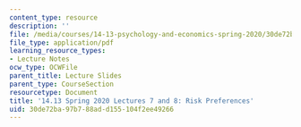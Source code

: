 ```yaml
---
content_type: resource
description: ''
file: /media/courses/14-13-psychology-and-economics-spring-2020/30de72ba97b788add155104f2ee49266_MIT14_13S20_lec7_8.pdf
file_type: application/pdf
learning_resource_types:
- Lecture Notes
ocw_type: OCWFile
parent_title: Lecture Slides
parent_type: CourseSection
resourcetype: Document
title: '14.13 Spring 2020 Lectures 7 and 8: Risk Preferences'
uid: 30de72ba-97b7-88ad-d155-104f2ee49266
---
```

